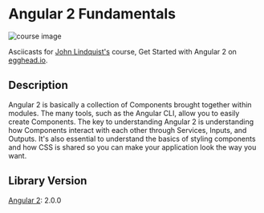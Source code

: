 # Angular 2 Fundamentals

![course image](https://d2eip9sf3oo6c2.cloudfront.net/series/covers/000/000/023/full/angular_2_fundamentals.jpg?1445328152)

Asciicasts for [John Lindquist's](https://github.com/johnlindquist) course, Get Started with Angular 2 on [egghead.io](https://egghead.io/courses/angular-2-fundamentals).

## Description

Angular 2 is basically a collection of Components brought together within modules. The many tools, such as the Angular CLI, allow you to easily create Components. The key to understanding Angular 2 is understanding how Components interact with each other through Services, Inputs, and Outputs. It's also essential to understand the basics of styling components and how CSS is shared so you can make your application look the way you want.

## Library Version
[Angular 2](https://github.com/angular/angular/blob/master/CHANGELOG.md): 2.0.0